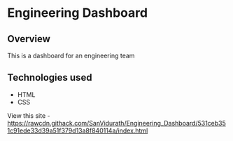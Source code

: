 # Engineering Dashboard

## Overview
This is a dashboard for an engineering team

## Technologies used
* HTML
* CSS

View this site - https://rawcdn.githack.com/SanVidurath/Engineering_Dashboard/531ceb351c91ede33d39a51f379d13a8f840114a/index.html
